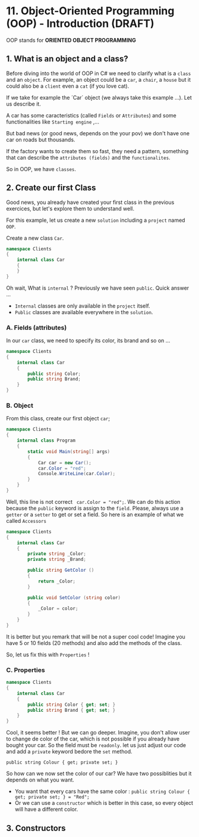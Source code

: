 # 11. Object-Oriented Programming (OOP) - Introduction (DRAFT)

OOP stands for **ORIENTED OBJECT PROGRAMMING**

## 1. What is an object and a class? 

Before diving into the world of OOP in C# we need to clarify what is a `class` and an `object`. For example, an object could be a `car`, a `chair`, a `house` but it could also be a `client` even a `cat` (if you love cat). 

If we take for example the ´Car´ object (we always take this example ...). Let us describe it. 

A car has some caracteristics (called `Fields` or `Attributes`) and some functionalities like `Starting engine` ,... 

But bad news (or good news, depends on the your pov) we don't have one car on roads but thousands. 

If the factory wants to create them so fast, they need a pattern, something that can describe the `attributes (fields)` and the `functionalites`. 

So in OOP, we have `classes`.


## 2. Create our first Class

Good news, you already have created your first class in the previous exercices, but let's explore them to understand well. 

For this example, let us create a new `solution` including a `project` named `OOP`.

Create a new class `Car`.

```csharp
namespace Clients
{
    internal class Car
    {
    }
}
```

Oh wait, What is `internal` ? Previously we have seen `public`. Quick answer ...
- `Internal` classes are only available in the `project` itself.
- `Public` classes are available everywhere in the `solution`.

### A. Fields (attributes)

In our `car` class, we need to specify its color, its brand and so on ...

```csharp
namespace Clients
{
    internal class Car
    {
        public string Color;
        public string Brand;
    }
}
```

### B. Object 
From this class, create our first object `car`;

```csharp
namespace Clients
{
    internal class Program
    {
        static void Main(string[] args)
        {
            Car car = new Car();
            car.Color = "red";
            Console.WriteLine(car.Color);
        }
    }
}
```

Well, this line is not correct ` car.Color = "red";`.  We can do this action because the `public` keyword is assign to the `field`. 
Please, always use a `getter` or a `setter` to get or set a field. So here is an example of what we called `Accessors`

```csharp
namespace Clients
{
    internal class Car
    {
        private string _Color;
        private string _Brand;

        public string GetColor ()
        {
            return _Color;
        }

        public void SetColor (string color) 
        {
            _Color = color;
        }
    }
}
```

It is better but you remark that will be not a super cool code! Imagine you have 5 or 10 fields (20 methods) and also add the methods of the class. 

So, let us fix this with `Properties` ! 

### C. Properties

```csharp
namespace Clients
{
    internal class Car
    {
        public string Color { get; set; }
        public string Brand { get; set; }
    }
}
```

Cool, it seems better ! But we can go deeper. Imagine, you don't allow user to change de color of the car, which is not possible if you already have bought your car. So the field must be `readonly`.
let us just adjust our code and add a `private` keyword bedore the `set` method.

``public string Colour { get; private set; }`` 

So how can we now set the color of our car? We have two possiblities but it depends on what you want. 

- You want that every cars have the same color : ``public string Colour { get; private set; } = "Red";``
- Or we can use a `constructor` which is better in this case, so every object will have a different color. 

## 3. Constructors


